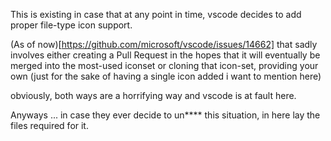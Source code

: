 This is existing in case that at any point in time, vscode decides to add proper file-type icon support.

(As of now)[https://github.com/microsoft/vscode/issues/14662] that sadly involves either creating a Pull Request in the hopes that it will eventually be merged into the most-used iconset or
cloning that icon-set, providing your own (just for the sake of having a single icon added i want to mention here)

obviously, both ways are a horrifying way and vscode is at fault here.

Anyways ... in case they ever decide to un**** this situation, in here lay the files required for it.